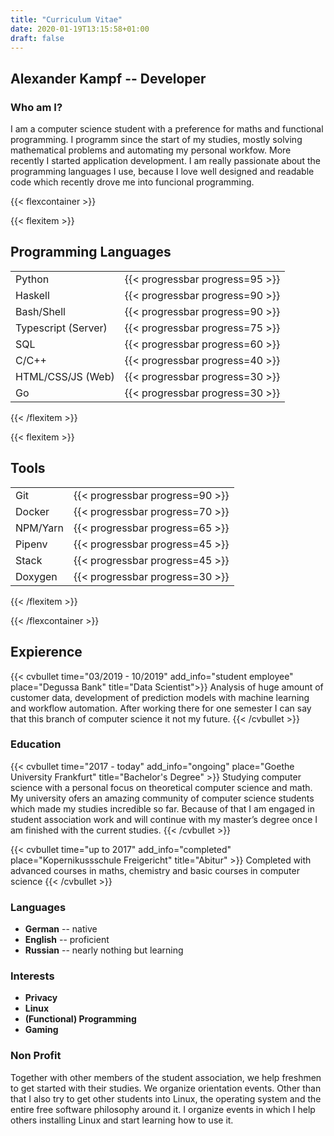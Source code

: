 ```yaml
---
title: "Curriculum Vitae"
date: 2020-01-19T13:15:58+01:00
draft: false
---
```


## Alexander Kampf -- Developer

### Who am I?
I am a computer science student with a preference for maths and functional
programming. I programm since the start of my studies, mostly solving
mathematical problems and automating  my personal workfow. More recently I
started application development. I am really passionate about the programming
languages I use, because I love well designed and readable code which recently
drove me into funcional programming.

{{< flexcontainer >}}

{{< flexitem >}}
<h2>Programming Languages</h2>
<table>
    <tr><td>Python</td> <td>{{< progressbar progress=95 >}}</td></tr>
    <tr><td>Haskell</td> <td>{{< progressbar progress=90 >}}</td></tr>
    <tr><td>Bash/Shell</td> <td>{{< progressbar progress=90 >}}</td></tr>
    <tr><td>Typescript (Server)</td> <td>{{< progressbar progress=75 >}}</td></tr>
    <tr><td>SQL</td> <td>{{< progressbar progress=60 >}}</td></tr>
    <tr><td>C/C++</td> <td>{{< progressbar progress=40 >}}</td></tr>
    <tr><td>HTML/CSS/JS (Web)</td> <td>{{< progressbar progress=30 >}}</td></tr>
    <tr><td>Go</td> <td>{{< progressbar progress=30 >}}</td></tr>
</table>
{{< /flexitem >}}

{{< flexitem >}}
<h2>Tools</h2>
<table>
    <tr><td>Git</td> <td>{{< progressbar progress=90 >}}</td></tr>
    <tr><td>Docker</td> <td>{{< progressbar progress=70 >}}</td></tr>
    <tr><td>NPM/Yarn</td> <td>{{< progressbar progress=65 >}}</td></tr>
    <tr><td>Pipenv</td> <td>{{< progressbar progress=45 >}}</td></tr>
    <tr><td>Stack</td> <td>{{< progressbar progress=45 >}}</td></tr>
    <tr><td>Doxygen</td> <td>{{< progressbar progress=30 >}}</td></tr>
</table>
{{< /flexitem >}}

{{< /flexcontainer >}}
## Expierence

{{< cvbullet time="03/2019 - 10/2019" add_info="student employee" place="Degussa Bank" title="Data Scientist">}} 
    Analysis of huge amount of customer data, development of prediction models
    with machine learning and workflow automation. After working there for one
    semester I can say that this branch of computer science it not my future.
{{< /cvbullet >}}

### Education

{{< cvbullet time="2017 - today" add_info="ongoing" place="Goethe University Frankfurt" title="Bachelor's Degree" >}}
Studying computer science with a personal focus on theoretical computer science and math. My
university ofers an amazing community of computer science students which made my studies
incredible so far. Because of that I am engaged in student association work and will continue with
my master’s degree once I am finished with the current studies.
{{< /cvbullet >}}

{{< cvbullet time="up to 2017" add_info="completed" place="Kopernikussschule Freigericht" title="Abitur" >}}
Completed with advanced courses in maths, chemistry and basic courses in computer science
{{< /cvbullet >}}

### Languages

- **German** -- native
- **English** -- proficient
- **Russian** -- nearly nothing but learning

### Interests

- **Privacy**
- **Linux**
- **(Functional) Programming**
- **Gaming**

### Non Profit

Together with other members of the student association, we help freshmen to get
started with their studies. We organize orientation events. Other than that I
also try to get other students into Linux, the operating system and the entire
free software philosophy around it. I organize events in which I help others
installing Linux and start learning how to use it.
